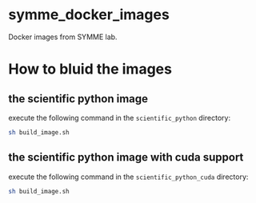 # symme_docker_images
Docker images from SYMME lab.

# How to bluid the images
## the scientific python image
execute the following command in the `scientific_python` directory:
```bash
sh build_image.sh
```
## the scientific python image with cuda support
execute the following command in the `scientific_python_cuda` directory:
```bash
sh build_image.sh
```

